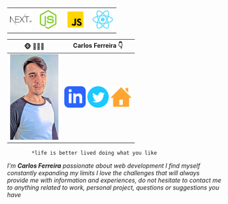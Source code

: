 
<table>
<tr>
  <td> <img src="/images/next.png" width="50" title="Next.js power for SSR"></td>
  <td><img src="/images/node512.png" width="50" title="Node.js for Backend My shield"></td>
  <td><img src="/images/javascript240.png" width="50" title=" everyday Javascritp"></td>
  <td><img src="/images/react512.png" width="50" title="React My sword "></td>
  
</tr>

:monkey_face: :wave::wave::wave:|  **Carlos Ferreira** :point_down: 
----------------|-----------------
 ![GitHub logo](/images/photoPerfil.jpg)  |  [<img src="/images/logoIn.png" width="50" title=" look my LinkdIn">](https://www.linkedin.com/in/carlos-ferreira-jardin-799bb0145/) [<img src="/images/logoTwitter.png" width="50" title="follow me in Twitter">](https://twitter.com/ferreira_jardin)      [<img src="/images/houseLogo.png" width="50" title=" look my potfolio">]()
                                                   
            *life is better lived doing what you like
   *I'm **Carlos Ferreira**  passionate about web development I find myself constantly expanding my limits I love the challenges that will always provide me with information and experiences, do not hesitate to contact me to anything related to work, personal project, questions or suggestions you have*
 








 
  

